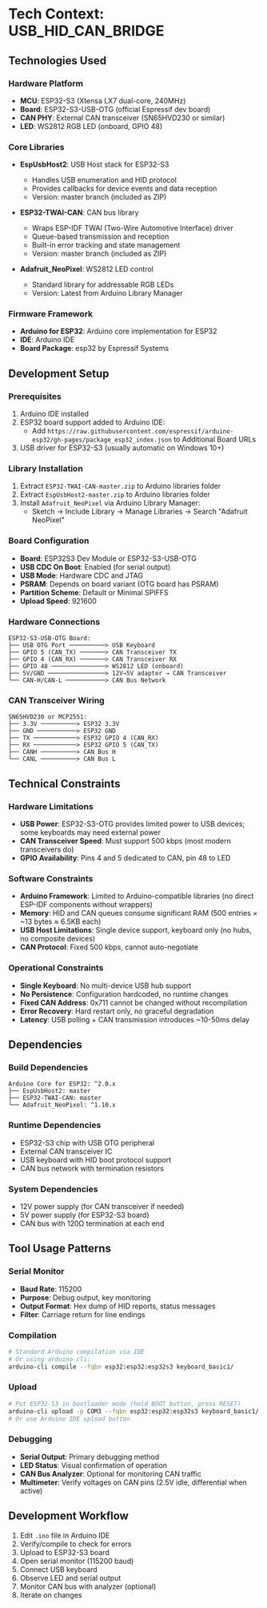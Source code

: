 # Tech Context: USB_HID_CAN_BRIDGE

## Technologies Used

### Hardware Platform
- **MCU**: ESP32-S3 (Xtensa LX7 dual-core, 240MHz)
- **Board**: ESP32-S3-USB-OTG (official Espressif dev board)
- **CAN PHY**: External CAN transceiver (SN65HVD230 or similar)
- **LED**: WS2812 RGB LED (onboard, GPIO 48)

### Core Libraries
- **EspUsbHost2**: USB Host stack for ESP32-S3
  - Handles USB enumeration and HID protocol
  - Provides callbacks for device events and data reception
  - Version: master branch (included as ZIP)
  
- **ESP32-TWAI-CAN**: CAN bus library
  - Wraps ESP-IDF TWAI (Two-Wire Automotive Interface) driver
  - Queue-based transmission and reception
  - Built-in error tracking and state management
  - Version: master branch (included as ZIP)
  
- **Adafruit_NeoPixel**: WS2812 LED control
  - Standard library for addressable RGB LEDs
  - Version: Latest from Arduino Library Manager

### Firmware Framework
- **Arduino for ESP32**: Arduino core implementation for ESP32
- **IDE**: Arduino IDE
- **Board Package**: esp32 by Espressif Systems

## Development Setup

### Prerequisites
1. Arduino IDE installed
2. ESP32 board support added to Arduino IDE:
   - Add `https://raw.githubusercontent.com/espressif/arduino-esp32/gh-pages/package_esp32_index.json` to Additional Board URLs
3. USB driver for ESP32-S3 (usually automatic on Windows 10+)

### Library Installation
1. Extract `ESP32-TWAI-CAN-master.zip` to Arduino libraries folder
2. Extract `EspUsbHost2-master.zip` to Arduino libraries folder
3. Install `Adafruit_NeoPixel` via Arduino Library Manager:
   - Sketch → Include Library → Manage Libraries → Search "Adafruit NeoPixel"

### Board Configuration
- **Board**: ESP32S3 Dev Module or ESP32-S3-USB-OTG
- **USB CDC On Boot**: Enabled (for serial output)
- **USB Mode**: Hardware CDC and JTAG
- **PSRAM**: Depends on board variant (OTG board has PSRAM)
- **Partition Scheme**: Default or Minimal SPIFFS
- **Upload Speed**: 921600

### Hardware Connections
```
ESP32-S3-USB-OTG Board:
├── USB OTG Port ──────────> USB Keyboard
├── GPIO 5 (CAN_TX) ───────> CAN Transceiver TX
├── GPIO 4 (CAN_RX) ───────> CAN Transceiver RX
├── GPIO 48 ───────────────> WS2812 LED (onboard)
├── 5V/GND ────────────────> 12V→5V adapter → CAN Transceiver
└── CAN-H/CAN-L ───────────> CAN Bus Network
```

### CAN Transceiver Wiring
```
SN65HVD230 or MCP2551:
├── 3.3V ──────────> ESP32 3.3V
├── GND ───────────> ESP32 GND
├── TX ────────────> ESP32 GPIO 4 (CAN_RX)
├── RX ────────────> ESP32 GPIO 5 (CAN_TX)
├── CANH ──────────> CAN Bus H
└── CANL ──────────> CAN Bus L
```

## Technical Constraints

### Hardware Limitations
- **USB Power**: ESP32-S3-OTG provides limited power to USB devices; some keyboards may need external power
- **CAN Transceiver Speed**: Must support 500 kbps (most modern transceivers do)
- **GPIO Availability**: Pins 4 and 5 dedicated to CAN, pin 48 to LED

### Software Constraints
- **Arduino Framework**: Limited to Arduino-compatible libraries (no direct ESP-IDF components without wrappers)
- **Memory**: HID and CAN queues consume significant RAM (500 entries × ~13 bytes ≈ 6.5KB each)
- **USB Host Limitations**: Single device support, keyboard only (no hubs, no composite devices)
- **CAN Protocol**: Fixed 500 kbps, cannot auto-negotiate

### Operational Constraints
- **Single Keyboard**: No multi-device USB hub support
- **No Persistence**: Configuration hardcoded, no runtime changes
- **Fixed CAN Address**: 0x711 cannot be changed without recompilation
- **Error Recovery**: Hard restart only, no graceful degradation
- **Latency**: USB polling + CAN transmission introduces ~10-50ms delay

## Dependencies

### Build Dependencies
```
Arduino Core for ESP32: ^2.0.x
├── EspUsbHost2: master
├── ESP32-TWAI-CAN: master  
└── Adafruit_NeoPixel: ^1.10.x
```

### Runtime Dependencies
- ESP32-S3 chip with USB OTG peripheral
- External CAN transceiver IC
- USB keyboard with HID boot protocol support
- CAN bus network with termination resistors

### System Dependencies
- 12V power supply (for CAN transceiver if needed)
- 5V power supply (for ESP32-S3 board)
- CAN bus with 120Ω termination at each end

## Tool Usage Patterns

### Serial Monitor
- **Baud Rate**: 115200
- **Purpose**: Debug output, key monitoring
- **Output Format**: Hex dump of HID reports, status messages
- **Filter**: Carriage return for line endings

### Compilation
```bash
# Standard Arduino compilation via IDE
# Or using arduino-cli:
arduino-cli compile --fqbn esp32:esp32:esp32s3 keyboard_basic1/
```

### Upload
```bash
# Put ESP32-S3 in bootloader mode (hold BOOT button, press RESET)
arduino-cli upload -p COM3 --fqbn esp32:esp32:esp32s3 keyboard_basic1/
# Or use Arduino IDE upload button
```

### Debugging
- **Serial Output**: Primary debugging method
- **LED Status**: Visual confirmation of operation
- **CAN Bus Analyzer**: Optional for monitoring CAN traffic
- **Multimeter**: Verify voltages on CAN pins (2.5V idle, differential when active)

## Development Workflow
1. Edit `.ino` file in Arduino IDE
2. Verify/compile to check for errors
3. Upload to ESP32-S3 board
4. Open serial monitor (115200 baud)
5. Connect USB keyboard
6. Observe LED and serial output
7. Monitor CAN bus with analyzer (optional)
8. Iterate on changes

